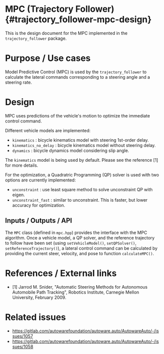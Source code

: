 MPC (Trajectory Follower) {#trajectory_follower-mpc-design}
===========

This is the design document for the MPC implemented in the `trajectory_follower` package.

# Purpose / Use cases
<!-- Required -->
<!-- Things to consider:
    - Why did we implement this feature? -->
Model Predictive Control (MPC) is used by the `trajectory_follower`
to calculate the lateral commands corresponding to a steering angle and a steering rate.

# Design
<!-- Required -->
<!-- Things to consider:
    - How does it work? -->
MPC uses predictions of the vehicle's motion to optimize the immediate control command.

Different vehicle models are implemented:
- `kinematics` : bicycle kinematics model with steering 1st-order delay.
- `kinematics_no_delay` : bicycle kinematics model without steering delay.
- `dynamics` : bicycle dynamics model considering slip angle.

The `kinematics` model is being used by default. Please see the reference [1] for more details.


For the optimization, a Quadratric Programming (QP) solver is used
with two options are currently implemented:
- `unconstraint` : use least square method to solve unconstraint QP with eigen.
- `unconstraint_fast` : similar to unconstraint. This is faster, but lower accuracy for optimization.

## Inputs / Outputs / API
<!-- Required -->
<!-- Things to consider:
    - How do you use the package / API? -->
The `MPC` class (defined in `mpc.hpp`) provides the interface with the MPC algorithm.
Once a vehicle model, a QP solver, and the reference trajectory to follow have been set
(using `setVehicleModel()`, `setQPSolver()`, `setReferenceTrajectory()`), a lateral control command
can be calculated by providing the current steer, velocity, and pose to function `calculateMPC()`.

# References / External links
<!-- Optional -->
- [1] Jarrod M. Snider, "Automatic Steering Methods for Autonomous Automobile Path Tracking",
Robotics Institute, Carnegie Mellon University, February 2009.

# Related issues
<!-- Required -->
- https://gitlab.com/autowarefoundation/autoware.auto/AutowareAuto/-/issues/1057
- https://gitlab.com/autowarefoundation/autoware.auto/AutowareAuto/-/issues/1058
